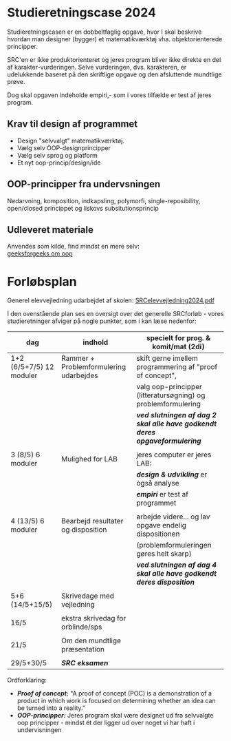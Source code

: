 # Studieretningscase 2024

Studieretningscasen er en dobbeltfaglig opgave, hvor I skal beskrive hvordan man designer (bygger) et matematikværktøj vha. objektorienterede principper.  

SRC'en er ikke produktorienteret og jeres program bliver ikke direkte en del af karakter-vurderingen.
Selve vurderingen, dvs. karakteren, er udelukkende baseret på den skriftlige opgave og den afsluttende mundtlige prøve.  

Dog skal opgaven indeholde empiri,- som i vores tilfælde er test af jeres program.      


## Krav til design af programmet

- Design "selvvalgt" matematikværktøj.     
- Vælg selv OOP-designprincipper
- Vælg selv sprog og platform 
- Et nyt oop-princip/design/ide

## OOP-principper fra undervsningen
Nedarvning, komposition, indkapsling, polymorfi, single-reposibility, open/closed princippet og liskovs subsitutionsprincip

## Udleveret materiale

Anvendes som kilde, find mindst en mere selv:   
[geeksforgeeks om oop](https://www.geeksforgeeks.org/best-practices-of-object-oriented-programming-oop/)

# Forløbsplan

Generel elevvejledning udarbejdet af skolen:
[SRCelevvejledning2024.pdf](SRCelevvejledning2024.pdf)

I den ovenstående plan ses en oversigt over det generelle SRCforløb - vores studieretninger afviger på nogle punkter, som i kan læse nedenfor:

| dag                      | indhold                                | specielt for prog. & komit/mat (2di)                                          |
|--------------------------|----------------------------------------|-------------------------------------------------------------------------------|
| 1+2 (6/5+7/5) 12 moduler | Rammer + Problemformulering udarbejdes | skift gerne imellem programmering af "proof of concept",                      |
|                          |                                        | valg oop-principper (litteratursøgning) og problemformulering                 |
|                          |                                        | ***ved slutningen af dag 2 skal alle have godkendt deres opgaveformulering*** |
|                          |                                        |                                                                               |
| 3 (8/5) 6 moduler        | Mulighed for LAB                       | jeres computer er jeres LAB:                                                  |   
|                          |                                        | ***design & udvikling*** er også analyse                                      |
|                          |                                        | ***empiri*** er test af programmet                                            |
|                          |                                        |                                                                               |
| 4 (13/5) 6 moduler       | Bearbejd resultater og disposition     | arbejde videre... og lav opgave endelig dispositionen                         | 
|                          |                                        | (problemformuleringen gøres helt skarp)                                       |
|                          |                                        | ***ved slutningen af dag 4 skal alle have godkendt deres disposition***       |
|                          |                                        |                                                                               |
| 5+6 (14/5+15/5)          | Skrivedage med vejledning              |                                                                               |
|                          |                                        |                                                                               |
| 16/5                     | ekstra skrivedag for orblinde/sps      |                                                                               |
|                          |                                        |                                                                               |
| 21/5                     | Om den mundtlige præsentation          |                                                                               |
|                          |                                        |                                                                               |
| 29/5+30/5                | ***SRC eksamen***                      |                                                                               | 

Ordforklaring:
- ***Proof of concept:*** "A proof of concept (POC) is a demonstration of a product in which work is focused on determining whether an idea can be turned into a reality."
- ***OOP-principper:*** Jeres program skal være designet ud fra selvvalgte oop principper - mindst ét der ligger ud over noget vi har haft i undervisningen 


